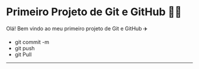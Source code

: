 #  Primeiro Projeto de Git e GitHub :man_technologist:

Olá! Bem vindo ao meu  primeiro projeto de Git e GitHub :airplane:

- git commit -m
- git push
- git Pull
- --------------------------------------------------------------------------------
